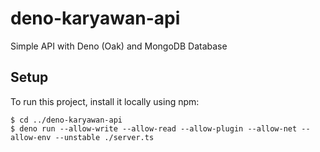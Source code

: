 # deno-karyawan-api
Simple API with Deno (Oak) and MongoDB Database

## Setup
To run this project, install it locally using npm:
```
$ cd ../deno-karyawan-api
$ deno run --allow-write --allow-read --allow-plugin --allow-net --allow-env --unstable ./server.ts

```

